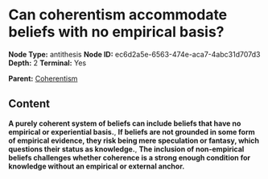 # Can coherentism accommodate beliefs with no empirical basis?

**Node Type:** antithesis
**Node ID:** ec6d2a5e-6563-474e-aca7-4abc31d707d3
**Depth:** 2
**Terminal:** Yes

**Parent:** [Coherentism](coherentism.md)

## Content

**A purely coherent system of beliefs can include beliefs that have no empirical or experiential basis.**, **If beliefs are not grounded in some form of empirical evidence, they risk being mere speculation or fantasy, which questions their status as knowledge.**, **The inclusion of non-empirical beliefs challenges whether coherence is a strong enough condition for knowledge without an empirical or external anchor.**
